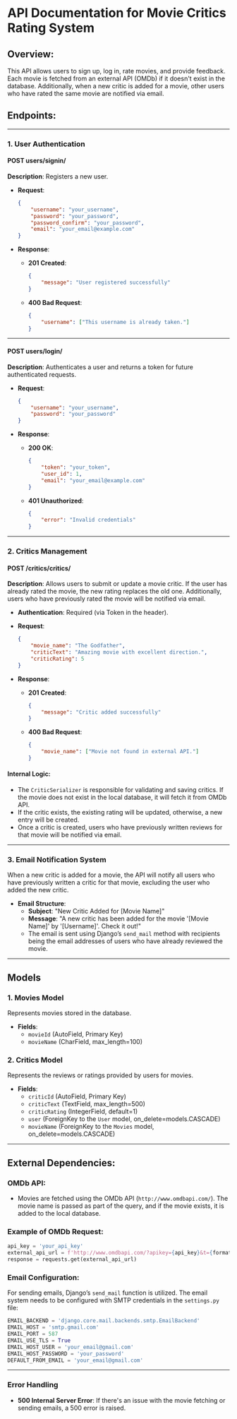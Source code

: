 
# API Documentation for Movie Critics Rating System

## Overview:
This API allows users to sign up, log in, rate movies, and provide feedback. Each movie is fetched from an external API (OMDb) if it doesn't exist in the database. Additionally, when a new critic is added for a movie, other users who have rated the same movie are notified via email.

## Endpoints:

---

### 1. User Authentication

#### POST users/signin/
**Description**: Registers a new user.

- **Request**:
    ```json
    {
        "username": "your_username",
        "password": "your_password",
        "password_confirm": "your_password",
        "email": "your_email@example.com"
    }
    ```

- **Response**:
    - **201 Created**: 
        ```json
        {
            "message": "User registered successfully"
        }
        ```
    - **400 Bad Request**: 
        ```json
        {
            "username": ["This username is already taken."]
        }
        ```

---

#### POST users/login/
**Description**: Authenticates a user and returns a token for future authenticated requests.

- **Request**:
    ```json
    {
        "username": "your_username",
        "password": "your_password"
    }
    ```

- **Response**:
    - **200 OK**:
        ```json
        {
            "token": "your_token",
            "user_id": 1,
            "email": "your_email@example.com"
        }
        ```
    - **401 Unauthorized**:
        ```json
        {
            "error": "Invalid credentials"
        }
        ```

---

### 2. Critics Management

#### POST /critics/critics/
**Description**: Allows users to submit or update a movie critic. If the user has already rated the movie, the new rating replaces the old one. Additionally, users who have previously rated the movie will be notified via email.

- **Authentication**: Required (via Token in the header).
- **Request**:
    ```json
    {
        "movie_name": "The Godfather",
        "criticText": "Amazing movie with excellent direction.",
        "criticRating": 5
    }
    ```

- **Response**:
    - **201 Created**:
        ```json
        {
            "message": "Critic added successfully"
        }
        ```
    - **400 Bad Request**:
        ```json
        {
            "movie_name": ["Movie not found in external API."]
        }
        ```

#### Internal Logic:
- The `CriticSerializer` is responsible for validating and saving critics. If the movie does not exist in the local database, it will fetch it from OMDb API.
- If the critic exists, the existing rating will be updated, otherwise, a new entry will be created.
- Once a critic is created, users who have previously written reviews for that movie will be notified via email.

---

### 3. Email Notification System
When a new critic is added for a movie, the API will notify all users who have previously written a critic for that movie, excluding the user who added the new critic.

- **Email Structure**:
    - **Subject**: "New Critic Added for [Movie Name]"
    - **Message**: "A new critic has been added for the movie '[Movie Name]' by '[Username]'. Check it out!"
    - The email is sent using Django’s `send_mail` method with recipients being the email addresses of users who have already reviewed the movie.

---

## Models

### 1. Movies Model
Represents movies stored in the database.
- **Fields**:
    - `movieId` (AutoField, Primary Key)
    - `movieName` (CharField, max_length=100)

### 2. Critics Model
Represents the reviews or ratings provided by users for movies.
- **Fields**:
    - `criticId` (AutoField, Primary Key)
    - `criticText` (TextField, max_length=500)
    - `criticRating` (IntegerField, default=1)
    - `user` (ForeignKey to the `User` model, on_delete=models.CASCADE)
    - `movieName` (ForeignKey to the `Movies` model, on_delete=models.CASCADE)

---

## External Dependencies:

### OMDb API:
- Movies are fetched using the OMDb API (`http://www.omdbapi.com/`). The movie name is passed as part of the query, and if the movie exists, it is added to the local database.

### Example of OMDb Request:
```python
api_key = 'your_api_key'
external_api_url = f'http://www.omdbapi.com/?apikey={api_key}&t={formatted_movie_name}'
response = requests.get(external_api_url)
```

### Email Configuration:
For sending emails, Django’s `send_mail` function is utilized. The email system needs to be configured with SMTP credentials in the `settings.py` file:

```python
EMAIL_BACKEND = 'django.core.mail.backends.smtp.EmailBackend'
EMAIL_HOST = 'smtp.gmail.com'
EMAIL_PORT = 587
EMAIL_USE_TLS = True
EMAIL_HOST_USER = 'your_email@gmail.com'
EMAIL_HOST_PASSWORD = 'your_password'
DEFAULT_FROM_EMAIL = 'your_email@gmail.com'
```

---

### Error Handling

- **500 Internal Server Error**: If there's an issue with the movie fetching or sending emails, a 500 error is raised.
